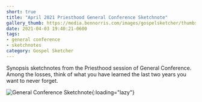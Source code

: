 ```yaml
---
short: true
title: "April 2021 Priesthood General Conference Sketchnote"
gallery_thumb: https://media.bennorris.com/images/gospelsketcher/thumbs/apr-21-3-priesthood.jpg
date: 2021-04-03 19:40:21-0600
tags:
- general conference
- sketchnotes
category: Gospel Sketcher
---
```


Synopsis sketchnotes from the Priesthood session of General Conference. Among the losses, think of what you have learned the last two years you want to never forget.

![General Conference Sketchnote](https://media.bennorris.com/images/gospelsketcher/general-conference/apr-2021/apr-21-3-priesthood.jpg){:loading="lazy"}
